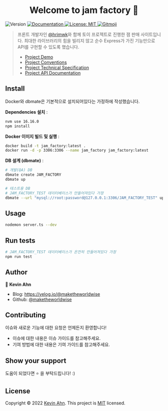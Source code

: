 <h1 align="center">Welcome to jam factory 👋</h1>
<p>
  <img alt="Version" src="https://img.shields.io/badge/version-0.0.0-blue.svg?cacheSeconds=2592000" />
  <a href="documentation url" target="_blank">
    <img alt="Documentation" src="https://img.shields.io/badge/documentation-yes-brightgreen.svg" />
  </a>
  <a href="mit url" target="_blank">
    <img alt="License: MIT" src="https://img.shields.io/badge/License-mit-yellow.svg" />
  </a>
  <a href="https://gitmoji.dev">
  <img src="https://img.shields.io/badge/gitmoji-%20😜%20😍-FFDD67.svg?style=flat-square" alt="Gitmoji">
</a>
</p>

> 프론트 개발자인 [@hrimwk](https://github.com/hrimwk)와 함께 토이 프로젝트로 진행한 잼 판매 사이트입니다. 최대한 라이브러리의 힘을 빌리지 않고 순수 Express가 가진 기능만으로 API를 구현할 수 있도록 했습니다.
>
> - [Project Demo](/docs/project_demo.md)
> - [Project Conventions](/docs/project_conventions.md)
> - [Project Technical Specification](/docs/project_tech_spec.md)
> - [Project API Documentation](/docs/project_api_doc.md)

## Install

Docker와 dbmate은 기본적으로 설치되어있다는 가정하에 작성했습니다.

**Dependencies 설치** :

```sh
nvm use 16.16.0
npm install
```

**Docker 이미지 빌드 및 실행** :

```sh
docker build -t jam_factory:latest .
docker run -d -p 3306:3306 --name jam_factory jam_factory:latest
```

**DB 설계 (dbmate)** :

```sh
# 개발(QA) DB
dbmate create JAM_FACTORY
dbmate up

# 테스트용 DB
# JAM_FACTORY_TEST 데이터베이스가 만들어져있다 가정
dbmate --url "mysql://root:password@127.0.0.1:3306/JAM_FACTORY_TEST" up
```

## Usage

```sh
nodemon server.ts --dev
```

## Run tests

```sh
# JAM_FACTORY_TEST 데이터베이스가 온전히 만들어져있다 가정
npm run test
```

## Author

👤 **Kevin Ahn**

- Blog: https://velog.io/@maketheworldwise
- Github: [@maketheworldwise](https://github.com/maketheworldwise)

## Contributing

이슈와 새로운 기능에 대한 요청은 언제든지 환영합니다!

- 이슈에 대한 내용은 이슈 가이드를 참고해주세요.
- 기여 방법에 대한 내용은 기여 가이드를 참고해주세요.

## Show your support

도움이 되었다면 ⭐️ 을 부탁드립니다! :)

## License

Copyright © 2022 [Kevin Ahn](https://github.com/maketheworldwise).
This project is [MIT](LICENSE) licensed.
